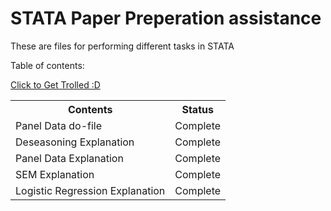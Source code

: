 # STATA Paper Preperation assistance
These are files for performing different tasks in STATA

Table of contents: 
<table>
  
  <tr>
    <th>
      Contents
    </th>
    <th>
      Status
    </th>
  </tr>
  <td>
    Panel Data do-file
  </td>
  <td>
    Complete
  </td>
  </tr>
   
  <tr>
  <td>
    Deseasoning Explanation
  </td>
  <td>
    Complete
  </td>
  </tr>
  
  <tr>
  <td>
    Panel Data Explanation
  </td>
  <td>
    Complete
  </td>
  </tr>

<tr>
  <td>
    SEM Explanation
  </td>
  <td>
    Complete
  </td>
</tr>

<tr>
  <td>
      Logistic Regression Explanation
  </td>
  <td>
      Complete
</tr>

<a href="https://www.google.com"> Click to Get Trolled :D </a>
